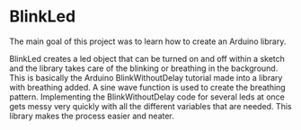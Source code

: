 BlinkLed
========

The main goal of this project was to learn how to create an Arduino library.

BlinkLed creates a led object that can be turned on and off within a sketch and the library takes care of the blinking or breathing in the background.  This is basically the Arduino BlinkWithoutDelay tutorial made into a library with breathing added.  A sine wave function is used to create the breathing pattern.  Implementing the BlinkWithoutDelay code for several leds at once gets messy very quickly with all the different variables that are needed.  This library makes the process easier and neater.

